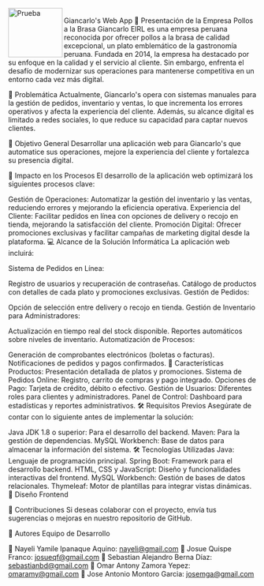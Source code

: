 <img width="110" height="100" align="left" alt="Prueba" src=".assets/logo.png"> <br>
Giancarlo's Web App
📝 Presentación de la Empresa
Pollos a la Brasa Giancarlo EIRL es una empresa peruana reconocida por ofrecer pollos a la brasa de calidad excepcional, un plato emblemático de la gastronomía peruana. Fundada en 2014, la empresa ha destacado por su enfoque en la calidad y el servicio al cliente. Sin embargo, enfrenta el desafío de modernizar sus operaciones para mantenerse competitiva en un entorno cada vez más digital.

🚩 Problemática
Actualmente, Giancarlo's opera con sistemas manuales para la gestión de pedidos, inventario y ventas, lo que incrementa los errores operativos y afecta la experiencia del cliente. Además, su alcance digital es limitado a redes sociales, lo que reduce su capacidad para captar nuevos clientes.

🎯 Objetivo General
Desarrollar una aplicación web para Giancarlo's que automatice sus operaciones, mejore la experiencia del cliente y fortalezca su presencia digital.

🌟 Impacto en los Procesos
El desarrollo de la aplicación web optimizará los siguientes procesos clave:

Gestión de Operaciones: Automatizar la gestión del inventario y las ventas, reduciendo errores y mejorando la eficiencia operativa.
Experiencia del Cliente: Facilitar pedidos en línea con opciones de delivery o recojo en tienda, mejorando la satisfacción del cliente.
Promoción Digital: Ofrecer promociones exclusivas y facilitar campañas de marketing digital desde la plataforma.
💻 Alcance de la Solución Informática
La aplicación web incluirá:

Sistema de Pedidos en Línea:

Registro de usuarios y recuperación de contraseñas.
Catálogo de productos con detalles de cada plato y promociones exclusivas.
Gestión de Pedidos:

Opción de selección entre delivery o recojo en tienda.
Gestión de Inventario para Administradores:

Actualización en tiempo real del stock disponible.
Reportes automáticos sobre niveles de inventario.
Automatización de Procesos:

Generación de comprobantes electrónicos (boletas o facturas).
Notificaciones de pedidos y pagos confirmados.
🔑 Características
Productos: Presentación detallada de platos y promociones.
Sistema de Pedidos Online: Registro, carrito de compras y pago integrado.
Opciones de Pago: Tarjeta de crédito, débito o efectivo.
Gestión de Usuarios: Diferentes roles para clientes y administradores.
Panel de Control: Dashboard para estadísticas y reportes administrativos.
🛠️ Requisitos Previos
Asegúrate de contar con lo siguiente antes de implementar la solución:

Java JDK 1.8 o superior: Para el desarrollo del backend.
Maven: Para la gestión de dependencias.
MySQL Workbench: Base de datos para almacenar la información del sistema.
🛠️ Tecnologías Utilizadas
Java: Lenguaje de programación principal.
Spring Boot: Framework para el desarrollo backend.
HTML, CSS y JavaScript: Diseño y funcionalidades interactivas del frontend.
MySQL Workbench: Gestión de bases de datos relacionales.
Thymeleaf: Motor de plantillas para integrar vistas dinámicas.
🎨 Diseño Frontend


🤝 Contribuciones
Si deseas colaborar con el proyecto, envía tus sugerencias o mejoras en nuestro repositorio de GitHub.

👥 Autores
Equipo de Desarrollo

👤 Nayeli Yamile Ipanaque Aquino: nayeli@gmail.com
👤 Josue Quispe Franco: josueqf@gmail.com
👤 Sebastian Alejandro Berna Díaz: sebastianbd@gmail.com
👤 Omar Antony Zamora Yepez: omaramy@gmail.com
👤 Jose Antonio Montoro Garcia: josemga@gmail.com
